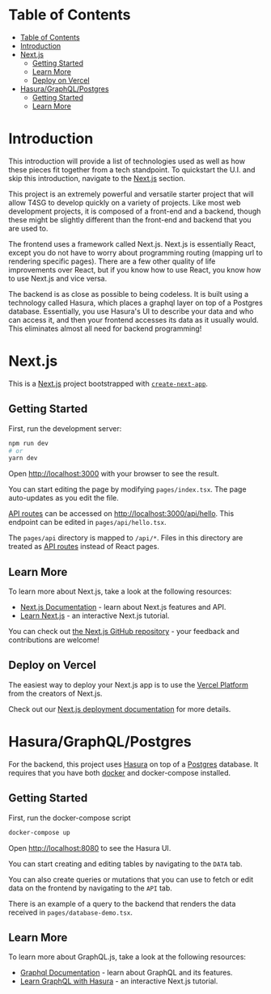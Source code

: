 # Table of Contents
- [Table of Contents](#table-of-contents)
- [Introduction](#introduction)
- [Next.js](#nextjs)
  - [Getting Started](#getting-started)
  - [Learn More](#learn-more)
  - [Deploy on Vercel](#deploy-on-vercel)
- [Hasura/GraphQL/Postgres](#hasuragraphqlpostgres)
  - [Getting Started](#getting-started-1)
  - [Learn More](#learn-more-1)


# Introduction
This introduction will provide a list of technologies used as well as how these pieces fit together from a tech standpoint. To quickstart the U.I. and skip this introduction, navigate to the [Next.js](#nextjs) section.

This project is an extremely powerful and versatile starter project that will allow T4SG to develop quickly on a variety of projects. Like most web development projects, it is composed of a front-end and a backend, though these might be slightly different than the front-end and backend that you are used to.

The frontend uses a framework called Next.js. Next.js is essentially React, except you do not have to worry about programming routing (mapping url to rendering specific pages). There are a few other quality of life improvements over React, but if you know how to use React, you know how to use Next.js and vice versa.

The backend is as close as possible to being codeless. It is built using a technology called Hasura, which places a graphql layer on top of a Postgres database. Essentially, you use Hasura's UI to describe your data and who can access it, and then your frontend accesses its data as it usually would. This eliminates almost all need for backend programming!

# Next.js
This is a [Next.js](https://nextjs.org/) project bootstrapped with [`create-next-app`](https://github.com/vercel/next.js/tree/canary/packages/create-next-app).

## Getting Started

First, run the development server:

```bash
npm run dev
# or
yarn dev
```

Open [http://localhost:3000](http://localhost:3000) with your browser to see the result.

You can start editing the page by modifying `pages/index.tsx`. The page auto-updates as you edit the file.

[API routes](https://nextjs.org/docs/api-routes/introduction) can be accessed on [http://localhost:3000/api/hello](http://localhost:3000/api/hello). This endpoint can be edited in `pages/api/hello.tsx`.

The `pages/api` directory is mapped to `/api/*`. Files in this directory are treated as [API routes](https://nextjs.org/docs/api-routes/introduction) instead of React pages.

## Learn More

To learn more about Next.js, take a look at the following resources:

- [Next.js Documentation](https://nextjs.org/docs) - learn about Next.js features and API.
- [Learn Next.js](https://nextjs.org/learn) - an interactive Next.js tutorial.

You can check out [the Next.js GitHub repository](https://github.com/vercel/next.js/) - your feedback and contributions are welcome!

## Deploy on Vercel

The easiest way to deploy your Next.js app is to use the [Vercel Platform](https://vercel.com/new?utm_medium=default-template&filter=next.js&utm_source=create-next-app&utm_campaign=create-next-app-readme) from the creators of Next.js.

Check out our [Next.js deployment documentation](https://nextjs.org/docs/deployment) for more details.

# Hasura/GraphQL/Postgres

For the backend, this project uses [Hasura](https://hasura.io/) on top of a [Postgres](https://www.postgresql.org/) database. It requires that you have both [docker](https://www.docker.com/) and docker-compose installed.

## Getting Started

First, run the docker-compose script

```bash
docker-compose up
```

Open [http://localhost:8080](http://localhost:8080) to see the Hasura UI.

You can start creating and editing tables by navigating to the `DATA` tab. 

You can also create queries or mutations that you can use to fetch or edit data on the frontend by navigating to the `API` tab.

There is an example of a query to the backend that renders the data received in `pages/database-demo.tsx`. 

## Learn More

To learn more about GraphQL.js, take a look at the following resources:

- [Graphql Documentation](https://graphql.org/learn/) - learn about GraphQL and its features.
- [Learn GraphQL with Hasura](https://hasura.io/learn/) - an interactive Next.js tutorial.